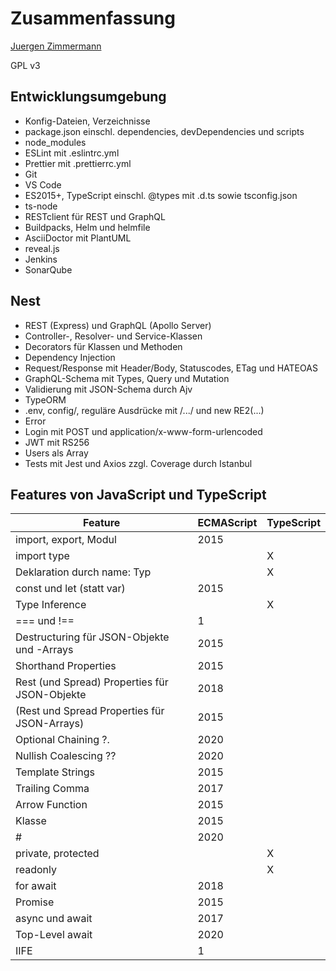# Zusammenfassung

[Juergen Zimmermann](mailto:Juergen.Zimmermann@HS-Karlsruhe.de)

GPL v3

## Entwicklungsumgebung

- Konfig-Dateien, Verzeichnisse
- package.json einschl. dependencies, devDependencies und scripts
- node_modules
- ESLint mit .eslintrc.yml
- Prettier mit .prettierrc.yml
- Git
- VS Code
- ES2015+, TypeScript einschl. @types mit .d.ts sowie tsconfig.json
- ts-node
- RESTclient für REST und GraphQL
- Buildpacks, Helm und helmfile
- AsciiDoctor mit PlantUML
- reveal.js
- Jenkins
- SonarQube

## Nest

- REST (Express) und GraphQL (Apollo Server)
- Controller-, Resolver- und Service-Klassen
- Decorators für Klassen und Methoden
- Dependency Injection
- Request/Response mit Header/Body, Statuscodes, ETag und HATEOAS
- GraphQL-Schema mit Types, Query und Mutation
- Validierung mit JSON-Schema durch Ajv
- TypeORM
- .env, config/, reguläre Ausdrücke mit /.../ und new RE2(...)
- Error
- Login mit POST und application/x-www-form-urlencoded
- JWT mit RS256
- Users als Array
- Tests mit Jest und Axios zzgl. Coverage durch Istanbul

## Features von JavaScript und TypeScript

| Feature                                       | ECMAScript | TypeScript
| --------------------------------------------- | ---------- |-----------
| import, export, Modul                         | 2015       |
| import type                                   |            | X
| Deklaration durch name: Typ                   |            | X
| const und let (statt var)                     | 2015       |
| Type Inference                                |            | X
| === und !==                                   | 1          |
| Destructuring für JSON-Objekte und -Arrays    | 2015       |
| Shorthand Properties                          | 2015       |
| Rest (und Spread) Properties für JSON-Objekte | 2018       |
| (Rest und Spread Properties für JSON-Arrays)  | 2015       |
| Optional Chaining ?.                          | 2020       |
| Nullish Coalescing ??                         | 2020       |
| Template Strings                              | 2015       |
| Trailing Comma                                | 2017       |
| Arrow Function                                | 2015       |
| Klasse                                        | 2015       |
| #                                             | 2020       |
| private, protected                            |            | X
| readonly                                      |            | X
| for await                                     | 2018       |
| Promise                                       | 2015       |
| async und await                               | 2017       |
| Top-Level await                               | 2020       |
| IIFE                                          | 1          |
